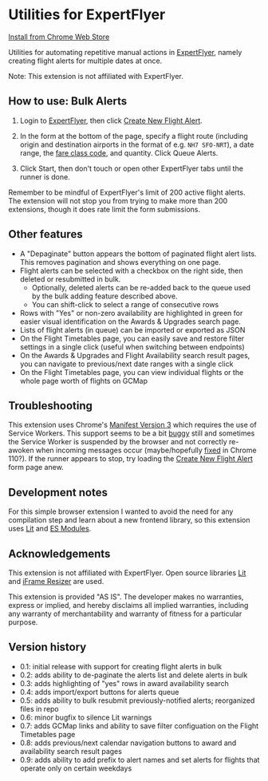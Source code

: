 # Utilities for ExpertFlyer

[Install from Chrome Web Store](https://chrome.google.com/webstore/detail/utilities-for-expertflyer/pkadldhlfkfikppkplbpdbpchlpkkelo)

Utilities for automating repetitive manual actions in [ExpertFlyer](https://www.expertflyer.com/), namely creating flight alerts for multiple dates at once.

Note: This extension is not affiliated with ExpertFlyer.

## How to use: Bulk Alerts

1. Login to [ExpertFlyer](https://www.expertflyer.com/), then click [Create New Flight Alert](https://www.expertflyer.com/flightAlert.do).

2. In the form at the bottom of the page, specify a flight route (including origin and destination airports in the format of e.g. `NH7 SFO-NRT`), a date range, the [fare class code](https://www.expertflyer.com/sessionlessClassList.do), and quantity. Click Queue Alerts.

3. Click Start, then don't touch or open other ExpertFlyer tabs until the runner is done.

Remember to be mindful of ExpertFlyer's limit of 200 active flight alerts. The extension will not stop you from trying to make more than 200 extensions, though it does rate limit the form submissions.

## Other features

- A "Depaginate" button appears the bottom of paginated flight alert lists. This removes pagination and shows everything on one page.
- Flight alerts can be selected with a checkbox on the right side, then deleted or resubmitted in bulk.
  - Optionally, deleted alerts can be re-added back to the queue used by the bulk adding feature described above.
  - You can shift-click to select a range of consecutive rows
- Rows with "Yes" or non-zero availability are highlighted in green for easier visual identification on the Awards & Upgrades search page.
- Lists of flight alerts (in queue) can be imported or exported as JSON
- On the Flight Timetables page, you can easily save and restore filter settings in a single click (useful when switching between endpoints)
- On the Awards & Upgrades and Flight Availability search result pages, you can navigate to previous/next date ranges with a single click
- On the Flight Timetables page, you can view individual flights or the whole page worth of flights on GCMap

## Troubleshooting

This extension uses Chrome's [Manifest Version 3](https://developer.chrome.com/docs/extensions/mv3/intro/mv3-migration/) which requires the use of Service Workers. This support seems to be a bit [buggy](https://groups.google.com/a/chromium.org/g/chromium-extensions/c/LQ_VpMCpksw) still and sometimes the Service Worker is suspended by the browser and not correctly re-awoken when incoming messages occur (maybe/hopefully [fixed](https://bugs.chromium.org/p/chromium/issues/detail?id=1371876#c5) in Chrome 110?). If the runner appears to stop, try loading the [Create New Flight Alert](https://www.expertflyer.com/flightAlert.do) form page anew.

## Development notes

For this simple browser extension I wanted to avoid the need for any compilation step and learn about a new frontend library, so this extension uses [Lit](https://lit.dev/) and [ES Modules](https://developer.mozilla.org/en-US/docs/Web/JavaScript/Guide/Modules).

## Acknowledgements

This extension is not affiliated with ExpertFlyer. Open source libraries [Lit](https://lit.dev/) and [iFrame Resizer](https://github.com/davidjbradshaw/iframe-resizer) are used.

This extension is provided "AS IS". The developer makes no warranties, express or implied, and hereby disclaims all implied warranties, including any warranty of merchantability and warranty of fitness for a particular purpose.

## Version history

- 0.1: initial release with support for creating flight alerts in bulk
- 0.2: adds ability to de-paginate the alerts list and delete alerts in bulk
- 0.3: adds highlighting of "yes" rows in award availability search
- 0.4: adds import/export buttons for alerts queue
- 0.5: adds ability to bulk resubmit previously-notified alerts; reorganized files in repo
- 0.6: minor bugfix to silence Lit warnings
- 0.7: adds GCMap links and ability to save filter configuation on the Flight Timetables page
- 0.8: adds previous/next calendar navigation buttons to award and availability search result pages
- 0.9: adds ability to add prefix to alert names and set alerts for flights that operate only on certain weekdays
